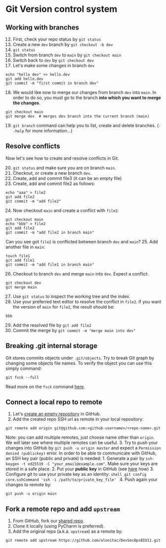 # Git Version control system

## Working with branches

12. First, check your repo status by `git status`
13. Create a new `dev` branch by `git checkout -b dev`
14. `git status`
15. Switch from branch `dev` to `main` by `git checkout main`
16. Switch back to `dev` by `git checkout dev`
17. Let's make some changes in branch `dev`
```shell
echo "hello dev" >> hello.dev
git add hello.dev
git commit -m "first commit in branch dev"
```
18. We would like now to merge our changes from branch `dev` into `main`. In order to do so, you must go to the branch **into which you want to merge the changes**.
```shell
git checkout main
git merge dev  # merges dev branch into the current branch (main)
```
19. `git branch` command can help you to list, create and delete branches. (`--help` for more information...)

## Resolve conflicts

Now let's see how to create and resolve conflicts in Git.

20. `git status` and make sure you are on branch `main`.
21. Checkout, or create a new branch `dev`.
22. Create, add and commit file3 (it can be an empty file)
23. Create, add and commit file2 as follows:
```shell
echo "aaa" > file2
git add file2
git commit -m "add file2"
```
24. Now checkout `main` and create a conflict with `file2`:
```shell
git checkout main
echo "bbb" > file2
git add file2
git commit -m "add file2 in branch main"
```
Can you see got `file2` is conflicted between branch `dev` and `main`?
25. Add another file in `main`:
```shell
touch file1
git add file1
git commit -m "add file1 in branch main"
```
26. Checkout to branch `dev` and merge `main` into `dev`. Expect a conflict.
```shell
git checkout dev
git merge main
```
27. Use `git status` to inspect the working tree and the index.
28. Use your preferred text editor to resolve the conflict in `file2`. If you want the version of `main` for `file2`, the result should be:
```shell
bbb
```
29. Add the resolved file by `git add file2`
30. Commit the merge by `git commit -m "merge main into dev"`

## Breaking .git internal storage

Git stores commits objects under `.git/objects`. Try to break Git graph by changing some objects file names.
To verify the object you can use this simply command:
```shell
git fsck --full
```

Read more on the `fsck` command [here](https://git-scm.com/docs/git-fsck).

## Connect a local repo to remote

1. Let's [create an empty repository](https://docs.github.com/en/get-started/quickstart/create-a-repo#create-a-repository) in GitHub.
2. Add the created repo SSH url as remote in your local repository:
```
git remote add origin git@github.com:<github-username>/<repo-name>.git
```
Note: you can add multiple remotes, just choose name other than `origin`. We will later see where multiple remotes can be useful.
3. Try to push your changes into GitHub by `git push -u origin master` and expect a `Permission denied (publickey)` error.
   In order to be able to communicate with GitHub, an SSH key pair (public and private) is needed:
    1. Generate a pair by `ssh-keygen -t ed25519 -C "your_email@example.com"`. Make sure your keys are stored in a safe place.
    2. Put your **public key** in GitHub (see [here](https://docs.github.com/en/authentication/connecting-to-github-with-ssh/adding-a-new-ssh-key-to-your-github-account) how)
    3. Configure git to use your private key as an identity:
       ```shell
       git config core.sshCommand 'ssh -i /path/to/private_key_file'
       ```
4. Push again your changes to remote by:
```shell
git push -u origin main
``` 

## Fork a remote repo and add `upstream`

1. From GitHub, fork our [shared repo](https://github.com/alonitac/DevSecOpsBIU11.git).
2. Clone it locally (using PyCharm is preferred).
3. Add the original repo (a.k.a. `upstream`) as a remote by:
```shell
git remote add upstream https://github.com/alonitac/DevSecOpsBIU11.git
```

